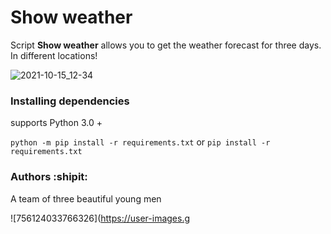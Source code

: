 # Show weather
 Script **Show weather** allows you to get the weather forecast for three days. In different locations!

![2021-10-15_12-34](https://user-images.githubusercontent.com/78322994/137466544-8b82abc3-e4e9-4bc7-897d-fe8723b61c1d.png)

### Installing dependencies
supports Python 3.0 +

```python -m pip install -r requirements.txt```
or 
```pip install -r requirements.txt```

### Authors :shipit:

A team of three beautiful young men

![756124033766326](https://user-images.g
